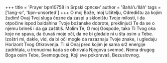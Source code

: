 +++
title = 'Prayer bpn10758 in Srpski српски'
author = 'Bahá'u'lláh'
tags = ['lang-sr', 'bpn-unsorted']
+++
O moj Bože, moj Učitelju, Odredištu za kojim žudim! Ovaj Tvoj sluga čezne da zaspi u skloništu Tvoje milosti, i da otpočine ispod baldahina Tvoje božanske dobrote, preklinjući Te da se o njemu brineš i da ga zaštitiš.
Molim Te, O moj Gospode, tako Ti Tvog oka koje ne spava, da čuvaš moje oči, da ne bi gledale ni u šta osim u Tebe. Izoštri mi, dakle, vid, da bi oči mogle da razaznaju Tvoje znake, i ugledaju Horizont Tvog Otkrovenja. Ti si Onaj pred kojim je sama srž energije zadrhtala, u trenucima kada se otkrivala Njegova svemoć.
Nema drugog Boga osim Tebe, Svemogućeg, Koji sve pokoravaš, Bezuslovnog.
